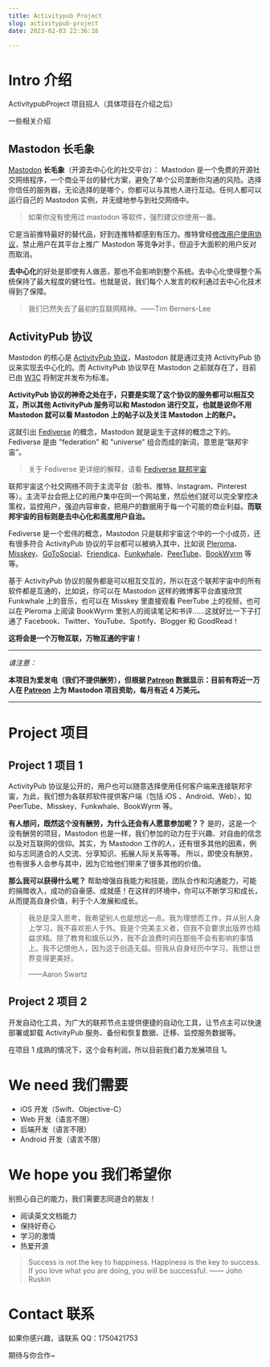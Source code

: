 ```yaml
---
title: Activitypub Project
slug: activitypub-project
date: 2023-02-03 22:36:18

---
```


# Intro 介绍

ActivitypubProject 项目招人（具体项目在介绍之后）

一些相关介绍

<!--more-->

## Mastodon 长毛象

[Mastodon](https://mastodon.social/) **长毛象**（开源去中心化的社交平台）：
Mastodon 是一个免费的开源社交网络程序，一个商业平台的替代方案，避免了单个公司垄断你沟通的风险。选择你信任的服务器，无论选择的是哪个，你都可以与其他人进行互动。任何人都可以运行自己的 Mastodon 实例，并无缝地参与到社交网络中。

> 如果你没有使用过 mastodon 等软件，强烈建议你使用一番。

它是当前推特最好的替代品，好到连推特都感到有压力。推特曾经[修改用户使用协议](https://www.nytimes.com/2022/12/18/business/twitter-ban-social-media-competitors-mastodon.html)，禁止用户在其平台上推广 Mastodon 等竞争对手，但迫于大面积的用户反对而取消。

**去中心化**的好处是即使有人做恶，那也不会影响到整个系统。去中心化使得整个系统保持了最大程度的健壮性。也就是说，我们每个人发言的权利通过去中心化技术得到了保障。

> 我们已然失去了最初的互联网精神。——Tim Berners-Lee

## ActivityPub 协议

Mastodon 的核心是 [ActivityPub 协议](https://www.w3.org/TR/activitypub/)，Mastodon 就是通过支持 ActivityPub 协议来实现去中心化的。而 ActivityPub 协议早在 Mastodon 之前就存在了，目前已由 [W3C](https://www.w3.org/) 将制定并发布为标准。

**ActivityPub 协议的神奇之处在于，只要是实现了这个协议的服务都可以相互交互，所以其他 ActivityPub 服务可以和  Mastodon 进行交互，也就是说你不用 Mastodon 就可以看 Mastodon 上的帖子以及关注 Mastodon 上的账户。**

这就引出 [Fediverse](https://en.wikipedia.org/wiki/Fediverse) 的概念，Mastodon 就是诞生于这样的概念之下的。Fediverse 是由 "federation" 和 "universe" 组合而成的新词，意思是“联邦宇宙”。

> 关于 Fediverse 更详细的解释，请看 [Fediverse 联邦宇宙](https://wzyboy.im/post/1486.html#:~:text=Fediverse%20%E6%98%AF%20federation,%2B%20universe%20%E7%9A%84%E9%80%A0%E8%AF%8D%EF%BC%8C%E4%B8%80%E8%88%AC%E8%AF%91%E4%B8%BA%E8%81%94%E9%82%A6%E5%AE%87%E5%AE%99%EF%BC%8C%E5%8D%B3%E6%98%AF%E7%94%B1%E5%90%84%E7%A7%8D%E7%A4%BE%E4%BA%A4%E7%BD%91%E7%BB%9C%E7%AB%99%E7%82%B9%E7%BB%84%E6%88%90%E7%9A%84%E4%B8%80%E4%B8%AA%E5%85%81%E8%AE%B8%E4%B8%8D%E5%90%8C%E7%AB%99%E7%82%B9%E4%B8%8A%E7%9A%84%E7%94%A8%E6%88%B7%E4%B9%8B%E9%97%B4%E4%BA%92%E7%9B%B8%E4%BA%A4%E6%B5%81%E7%9A%84%E8%81%94%E9%82%A6%E3%80%82)

联邦宇宙这个社交网络不同于主流平台（脸书、推特、Instagram、Pinterest 等）。主流平台会把上亿的用户集中在同一个网站里，然后他们就可以完全掌控决策权，监控用户，强迫内容审查，把用户的数据用于每一个可能的商业利益。**而联邦宇宙的目标则是去中心化和高度用户自治。**

Fediverse 是一个宏伟的概念，Mastodon 只是联邦宇宙这个中的一个小成员，还有很多符合 ActivityPub 协议的平台都可以被纳入其中，比如说 [Pleroma](https://pleroma.social/)、[Misskey](https://misskey-hub.net/en/)、[GoToSocial](https://gotosocial.org/)、[Friendica](https://friendi.ca/)、[Funkwhale](https://funkwhale.audio/)、[PeerTube](https://joinpeertube.org/)、[BookWyrm](https://joinbookwyrm.com/) 等等。

基于 ActivityPub 协议的服务都是可以相互交互的，所以在这个联邦宇宙中的所有软件都是互通的，比如说，你可以在 Mastodon  这样的微博客平台直接欣赏 Funkwhale 上的音乐，也可以在 Misskey 里直接观看 PeerTube 上的视频，也可以在  Pleroma 上阅读 BookWyrm 里别人的阅读笔记和书评……这就好比一下子打通了  Facebook、Twitter、YouTube、Spotify、Blogger 和 GoodRead！

**这将会是一个万物互联，万物互通的宇宙！**

------

*请注意：*

**本项目为爱发电（我们不提供酬劳），但根据 [Patreon](https://patreon.com/mastodon) 数据显示：目前有将近一万人在 [Patreon](https://patreon.com/mastodon) 上为 Mastodon 项目资助，每月有近 4 万美元。**

------

# Project 项目

## Project 1 项目 1

 ActivityPub 协议是公开的，用户也可以随意选择使用任何客户端来连接联邦宇宙，为此，我们想为各联邦软件提供客户端（包括 iOS 、Android、Web），如 PeerTube、Misskey、Funkwhale、BookWyrm 等。

**有人想问，既然这个没有酬劳，为什么还会有人愿意参加呢？？**
是的，这是一个没有酬劳的项目，Mastodon 也是一样，我们参加的动力在于兴趣、对自由的信念以及对互联网的信仰。其实，为 Mastodon 工作的人，还有很多其他的因素，例如与志同道合的人交流、分享知识、拓展人际关系等等。 所以，即使没有酬劳，也有很多人会参与其中，因为它给他们带来了很多其他的价值。

**那么我可以获得什么呢？**
帮助增强自我能力和技能，团队合作和沟通能力，可能的捐赠收入，成功的自豪感、成就感！在这样的环境中，你可以不断学习和成长，从而提高自身价值，利于个人发展和成长。

> 我总是深入思考，我希望别人也能想远一点。我为理想而工作，并从别人身上学习，我不喜欢拒人于外。我是个完美主义者，但我不会要求出版界也精益求精。除了教育和娱乐以外，我不会浪费时间在那些不会有影响的事情上。我不记恨他人，因为这于创造无益。但我从自身经历中学习，我想让世界变得更美好。
> 
> ——Aaron Swartz

## Project 2 项目 2

开发自动化工具，为广大的联邦节点主提供便捷的自动化工具，让节点主可以快速部署或卸载 ActivityPub 服务、备份和恢复数据、迁移、监控服务数据等。

在项目 1 成熟的情况下，这个会有利润，所以目前我们着力发展项目 1。

# We need 我们需要

- iOS 开发（Swift、Objective-C）
- Web 开发（语言不限）
- 后端开发（语言不限）
- Android 开发（语言不限）

# We hope you 我们希望你

别担心自己的能力，我们需要志同道合的朋友！

- 阅读英文文档能力
- 保持好奇心
- 学习的激情
- 热爱开源

> Success is not the key to happiness. Happiness is the key to success. If you love what you are doing, you will be successful.    —— John Ruskin

# Contact 联系

如果你感兴趣，请联系 QQ：1750421753

期待与你合作~
